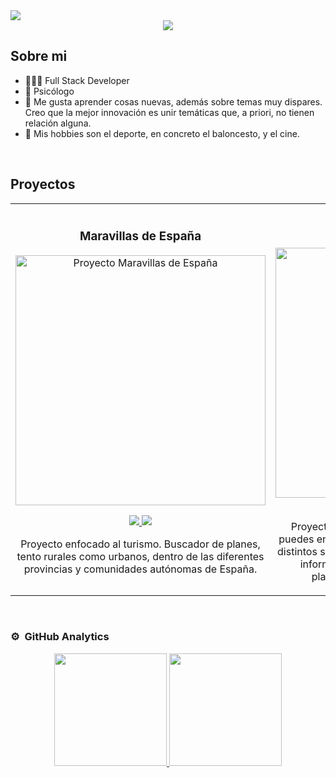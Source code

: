 
<img src="https://i.postimg.cc/m2Y8829G/Professional-Linked-In-Banner-1.png">

<div align="center">
<a href="https://www.linkedin.com/in/sergio-ruiz-de-leon/" target="_blank">
<img src="https://img.shields.io/badge/LinkedIn-0077B5?style=for-the-badge&logo=linkedin&logoColor=white">
</a>
</div>

## Sobre mi

- 🧑🏻‍💻 Full Stack Developer
- 🧠 Psicólogo
- 📖 Me gusta aprender cosas nuevas, además sobre temas muy dispares. Creo que la mejor innovación es unir temáticas que, a priori, no tienen relación alguna.
- 🏀 Mis hobbies son el deporte, en concreto el baloncesto, y el cine.
<br>

## Proyectos
<table>
<tr>
<td width="50%">
<h3 align="center">Maravillas de España</h3>
<div align="center">
<a href="https://github.com/sruizdeleon/maravillas-espana-front" target="_blank"><img src="https://i.postimg.cc/m29N4Kvj/caratula-maravillas-de-espana.png" width="400" alt="Proyecto Maravillas de España"></a>
<p>
<a href="https://github.com/sruizdeleon/maravillas-espana-front" target="_blank">
<img src="https://img.shields.io/badge/FRONTEND-2b9ac3?style=for-the-badge&logo=github&logoColor=white">
</a>
<a href="https://github.com/sruizdeleon/maravillas-espana-back" target="_blank">
<img src="https://img.shields.io/badge/BACKEND-0b4d7c?style=for-the-badge&logo=github&logoColor=white">
</a>
</p>
<p>Proyecto enfocado al turismo. Buscador de planes, tento rurales como urbanos, dentro de las diferentes provincias y comunidades autónomas de España.</p>
</div>
                                                                                      
</td>

<td width="50%">
<h3 align="center">Play Me</h3>
<div align="center">                                       
<a href="https://github.com/sruizdeleon/react_final_project" target="_blank"><img src="https://i.postimg.cc/Wbd8M118/car-tula-play-me.png" width="400" alt="Proyecto Play Me"></a>
<br>
<div align="center">
<a href="https://github.com/sruizdeleon/react_final_project/tree/main/frontend" target="_blank">
<img src="https://img.shields.io/badge/FRONTEND-2b9ac3?style=for-the-badge&logo=github&logoColor=white">
</a>
<a href="https://github.com/sruizdeleon/react_final_project/tree/main/backend" target="_blank">
<img src="https://img.shields.io/badge/BACKEND-0b4d7c?style=for-the-badge&logo=github&logoColor=white">
</a>
</div>
</p>Proyecto de cinematográfico. Buscador donde puedes encontrar todas las películas y series de los distintos servicios de streaming. Se puede consultar información de la misma, así como, en qué plataforma se encuentran publicadas.</p>
</div>                                                             
</table>                                                                                 
</div>
<br>

### ⚙️ &nbsp;GitHub Analytics

<p align="center">
<a href="https://github.com/sruizdeleon">
  <img height="180em" src="https://github-readme-stats-eight-theta.vercel.app/api?username=sruizdeleon&show_icons=true&theme=algolia&include_all_commits=true&count_private=true"/>
  <img height="180em" src="https://github-readme-stats-eight-theta.vercel.app/api/top-langs/?username=sruizdeleon&layout=compact&langs_count=8&theme=algolia"/>
</a>
</p>
